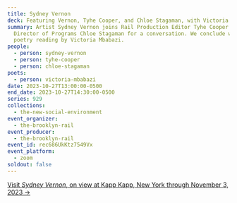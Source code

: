 ```yaml
---
title: Sydney Vernon
deck: Featuring Vernon, Tyhe Cooper, and Chloe Stagaman, with Victoria Mbabazi
summary: Artist Sydney Vernon joins Rail Production Editor Tyhe Cooper and Rail
  Director of Programs Chloe Stagaman for a conversation. We conclude with a
  poetry reading by Victoria Mbabazi.
people:
  - person: sydney-vernon
  - person: tyhe-cooper
  - person: chloe-stagaman
poets:
  - person: victoria-mbabazi
date: 2023-10-27T13:00:00-0500
end_date: 2023-10-27T14:30:00-0500
series: 929
collections:
  - the-new-social-environment
event_organizer:
  - the-brooklyn-rail
event_producer:
  - the-brooklyn-rail
event_id: rec686UkKtz7549Vx
event_platform:
  - zoom
soldout: false
---
```

[V﻿isit *Sydney Vernon*, on view at Kapp Kapp, New York through November 3, 2023 →  ](https://www.kappkapp.com/exhibitions/sydney-vernon/media/793)